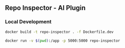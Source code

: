 ## Repo Inspector - AI Plugin

### Local Development

```bash
docker build -t repo-inspector . -f Dockerfile.dev

docker run -v $(pwd):/app -p 5000:5000 repo-inspector
```